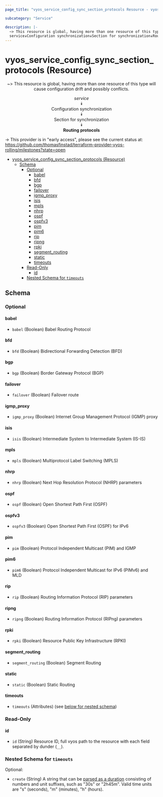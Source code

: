 ```yaml
---
page_title: "vyos_service_config_sync_section_protocols Resource - vyos"

subcategory: "Service"

description: |-
  ~> This resource is global, having more than one resource of this type will cause configuration drift and possibly conflicts.
  service⯯Configuration synchronization⯯Section for synchronization⯯Routing protocols
---
```


# vyos_service_config_sync_section_protocols (Resource)
<center>

~> This resource is global, having more than one resource of this type will cause configuration drift and possibly conflicts.

*service*  
⯯  
Configuration synchronization  
⯯  
Section for synchronization  
⯯  
**Routing protocols**


</center>

-> This provider is in "early access", please see the current status at: https://github.com/thomasfinstad/terraform-provider-vyos-rolling/milestones?state=open

<!--TOC-->

- [vyos_service_config_sync_section_protocols (Resource)](#vyos_service_config_sync_section_protocols-resource)
  - [Schema](#schema)
    - [Optional](#optional)
      - [babel](#babel)
      - [bfd](#bfd)
      - [bgp](#bgp)
      - [failover](#failover)
      - [igmp_proxy](#igmp_proxy)
      - [isis](#isis)
      - [mpls](#mpls)
      - [nhrp](#nhrp)
      - [ospf](#ospf)
      - [ospfv3](#ospfv3)
      - [pim](#pim)
      - [pim6](#pim6)
      - [rip](#rip)
      - [ripng](#ripng)
      - [rpki](#rpki)
      - [segment_routing](#segment_routing)
      - [static](#static)
      - [timeouts](#timeouts)
    - [Read-Only](#read-only)
      - [id](#id)
    - [Nested Schema for `timeouts`](#nested-schema-for-timeouts)

<!--TOC-->

<!-- schema generated by tfplugindocs -->
## Schema

### Optional

#### babel
- `babel` (Boolean) Babel Routing Protocol
#### bfd
- `bfd` (Boolean) Bidirectional Forwarding Detection (BFD)
#### bgp
- `bgp` (Boolean) Border Gateway Protocol (BGP)
#### failover
- `failover` (Boolean) Failover route
#### igmp_proxy
- `igmp_proxy` (Boolean) Internet Group Management Protocol (IGMP) proxy
#### isis
- `isis` (Boolean) Intermediate System to Intermediate System (IS-IS)
#### mpls
- `mpls` (Boolean) Multiprotocol Label Switching (MPLS)
#### nhrp
- `nhrp` (Boolean) Next Hop Resolution Protocol (NHRP) parameters
#### ospf
- `ospf` (Boolean) Open Shortest Path First (OSPF)
#### ospfv3
- `ospfv3` (Boolean) Open Shortest Path First (OSPF) for IPv6
#### pim
- `pim` (Boolean) Protocol Independent Multicast (PIM) and IGMP
#### pim6
- `pim6` (Boolean) Protocol Independent Multicast for IPv6 (PIMv6) and MLD
#### rip
- `rip` (Boolean) Routing Information Protocol (RIP) parameters
#### ripng
- `ripng` (Boolean) Routing Information Protocol (RIPng) parameters
#### rpki
- `rpki` (Boolean) Resource Public Key Infrastructure (RPKI)
#### segment_routing
- `segment_routing` (Boolean) Segment Routing
#### static
- `static` (Boolean) Static Routing
#### timeouts
- `timeouts` (Attributes) (see [below for nested schema](#nestedatt--timeouts))

### Read-Only

#### id
- `id` (String) Resource ID, full vyos path to the resource with each field separated by dunder (`__`).

<a id="nestedatt--timeouts"></a>
### Nested Schema for `timeouts`

Optional:

- `create` (String) A string that can be [parsed as a duration](https://pkg.go.dev/time#ParseDuration) consisting of numbers and unit suffixes, such as &#34;30s&#34; or &#34;2h45m&#34;. Valid time units are &#34;s&#34; (seconds), &#34;m&#34; (minutes), &#34;h&#34; (hours).
